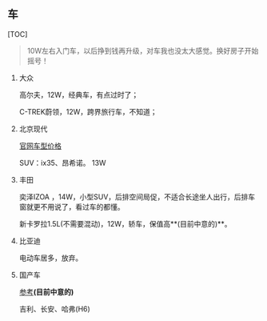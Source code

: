 ## 车

[TOC]

> 10W左右入门车，以后挣到钱再升级，对车我也没太大感觉。换好房子开始摇号！

1. 大众

   高尔夫，12W，经典车，有点过时了；

   C-TREK蔚领，12W，跨界旅行车，不知道；

2. 北京现代

   [官网车型价格](https://www.beijing-hyundai.com.cn/home?media=SEM-bdgjcpc)

   SUV：ix35、昂希诺。 13W

3. 丰田

   奕泽IZOA ，14W，小型SUV，后排空间局促，不适合长途坐人出行，后排车窗就更不用说了，看过车的都懂。

   新卡罗拉1.5L(不需要混动)，12W，轿车，保值高**(目前中意的)**。

4. 比亚迪

   电动车居多，放弃。

5. 国产车

   [参考](https://auto.gasgoo.com/a/70207562.html)**(目前中意的)**

   吉利、长安、哈弗(H6)

